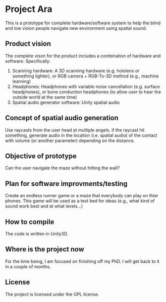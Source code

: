 # Project Ara
This is a prototype for complete hardware/software system to help the blind and low vision people navigate new environment using spatial sound.

## Product vision
The complete vison for the product includes a combination of hardware and software. Specifically:
1. Scanning hardware: A 3D scanning hardware (e.g. hololens or something lighter), or RGB camera + RGB-To-3D method (e.g., machine learning) 
2. Headphones: Headphones with variable noise cancellation (e.g. surface headphones), or bone conduction headphones (to allow user to hear the outside world at the same time)
3. Spatial audio generator software: Unity spatial audio

## Concept of spatial audio generation
Use raycasts from the user head at multiple angels. if the raycast hit something, generate audio in the location (i.e. spatial audio) of the contact with volume (or another parameter) depending on the distance.

## Objective of prototype
Can the user navigate the maze without hitting the wall?

## Plan for software improvments/testing
Create an endless runner game or a maze that everybody can play on thier phones. This game will be used as a test bed for ideas (e.g., what kind of sound work best and at what levels...)

## How to compile
The code is written in Unity3D.

## Where is the project now
For the time being, I am focused on finishing off my PhD. I will get back to it in a couple of months.
  
## License
The project is licensed under the GPL license. 
